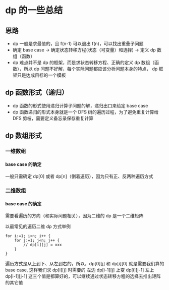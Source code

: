 # dp 的一些总结

## 思路

- dp 一般是求最值的，且 f(n-1) 可以退出 f(n)，可以找出重叠子问题
- 确定 base case -> 确定状态转移方程(状态（可变量）和选择) -> 定义 dp 数组（函数）
- dp 难点并不是 dp 的框架，而是求状态转移方程、正确的定义 dp 数组（函数），所以 dp 问题不好解，每个实际问题都应该分析问题本身的特点， dp 框架只是达成目标的一个模板

## dp 函数形式（递归）

- dp 函数的形式使用递归计算子问题的解，递归出口来给定 base case
- dp 函数递归的形式本身就是一个 DFS 树的遍历过程，为了避免重复计算给 DFS 剪枝，需要定义备忘录保存重复计算

## dp 数组形式

### 一维数组

#### base case 的确定
一般只需确定 dp[0] 或者 dp[n]（倒着遍历），因为只有正、反两种遍历方式

### 二维数组

#### base case 的确定
需要看遍历的方向（和实际问题相关），因为二维的 dp 是一个二维矩阵

以最常见的遍历二维 dp 方式举例
```golang
for i:=1; i<n; i++ {
    for j:=1; j<n; j++ {
        // dp[i][j] = xxx
    }
}
```
遍历方式是从上到下、从左到右的，所以，dp\[0\]\[j\] 和 dp\[i\]\[0\] 就是需要我们算的 base case,
这样我们求 dp\[i\]\[j\] 时需要的 左边 dp\[i-1\]\[j\] 上变 dp\[i\]\[j-1\] 左上 dp\[i-1\]\[j-1\] 这三个值是都算好的，可以继续通过状态转移方程的选择去推出矩阵的其它值